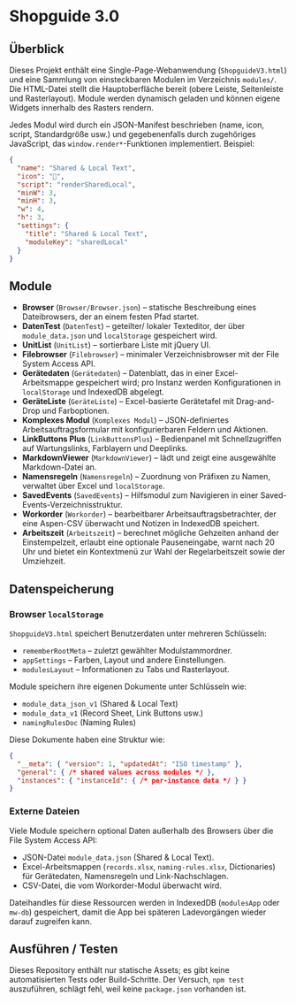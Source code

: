 # Shopguide 3.0

## Überblick

Dieses Projekt enthält eine Single-Page-Webanwendung (`ShopguideV3.html`) und eine Sammlung von einsteckbaren Modulen im Verzeichnis `modules/`. Die HTML-Datei stellt die Hauptoberfläche bereit (obere Leiste, Seitenleiste und Rasterlayout). Module werden dynamisch geladen und können eigene Widgets innerhalb des Rasters rendern.

Jedes Modul wird durch ein JSON-Manifest beschrieben (name, icon, script, Standardgröße usw.) und gegebenenfalls durch zugehöriges JavaScript, das `window.render*`-Funktionen implementiert. Beispiel:

```json
{
  "name": "Shared & Local Text",
  "icon": "📝",
  "script": "renderSharedLocal",
  "minW": 3,
  "minH": 3,
  "w": 4,
  "h": 3,
  "settings": {
    "title": "Shared & Local Text",
    "moduleKey": "sharedLocal"
  }
}
```

## Module

- **Browser** (`Browser/Browser.json`) – statische Beschreibung eines Dateibrowsers, der an einem festen Pfad startet.
- **DatenTest** (`DatenTest`) – geteilter/ lokaler Texteditor, der über `module_data.json` und `localStorage` gespeichert wird.
- **UnitList** (`UnitList`) – sortierbare Liste mit jQuery UI.
- **Filebrowser** (`Filebrowser`) – minimaler Verzeichnisbrowser mit der File System Access API.
- **Gerätedaten** (`Gerätedaten`) – Datenblatt, das in einer Excel-Arbeitsmappe gespeichert wird; pro Instanz werden Konfigurationen in `localStorage` und IndexedDB abgelegt.
- **GeräteListe** (`GeräteListe`) – Excel-basierte Gerätetafel mit Drag-and-Drop und Farboptionen.
- **Komplexes Modul** (`Komplexes Modul`) – JSON-definiertes Arbeitsauftragsformular mit konfigurierbaren Feldern und Aktionen.
- **LinkButtons Plus** (`LinkButtonsPlus`) – Bedienpanel mit Schnellzugriffen auf Wartungslinks, Farblayern und Deeplinks.
- **MarkdownViewer** (`MarkdownViewer`) – lädt und zeigt eine ausgewählte Markdown-Datei an.
- **Namensregeln** (`Namensregeln`) – Zuordnung von Präfixen zu Namen, verwaltet über Excel und `localStorage`.
- **SavedEvents** (`SavedEvents`) – Hilfsmodul zum Navigieren in einer Saved-Events-Verzeichnisstruktur.
- **Workorder** (`Workorder`) – bearbeitbarer Arbeitsauftragsbetrachter, der eine Aspen-CSV überwacht und Notizen in IndexedDB speichert.
- **Arbeitszeit** (`Arbeitszeit`) – berechnet mögliche Gehzeiten anhand der Einstempelzeit, erlaubt eine optionale Pauseneingabe, warnt nach 20 Uhr und bietet ein Kontextmenü zur Wahl der Regelarbeitszeit sowie der Umziehzeit.

## Datenspeicherung

### Browser `localStorage`

`ShopguideV3.html` speichert Benutzerdaten unter mehreren Schlüsseln:

- `rememberRootMeta` – zuletzt gewählter Modulstammordner.
- `appSettings` – Farben, Layout und andere Einstellungen.
- `modulesLayout` – Informationen zu Tabs und Rasterlayout.

Module speichern ihre eigenen Dokumente unter Schlüsseln wie:

- `module_data_json_v1` (Shared & Local Text)
- `module_data_v1` (Record Sheet, Link Buttons usw.)
- `namingRulesDoc` (Naming Rules)

Diese Dokumente haben eine Struktur wie:

```json
{
  "__meta": { "version": 1, "updatedAt": "ISO timestamp" },
  "general": { /* shared values across modules */ },
  "instances": { "instanceId": { /* per-instance data */ } }
}
```

### Externe Dateien

Viele Module speichern optional Daten außerhalb des Browsers über die File System Access API:

- JSON-Datei `module_data.json` (Shared & Local Text).
- Excel-Arbeitsmappen (`records.xlsx`, `naming-rules.xlsx`, Dictionaries) für Gerätedaten, Namensregeln und Link-Nachschlagen.
- CSV-Datei, die vom Workorder-Modul überwacht wird.

Dateihandles für diese Ressourcen werden in IndexedDB (`modulesApp` oder `mw-db`) gespeichert, damit die App bei späteren Ladevorgängen wieder darauf zugreifen kann.

## Ausführen / Testen

Dieses Repository enthält nur statische Assets; es gibt keine automatisierten Tests oder Build-Schritte. Der Versuch, `npm test` auszuführen, schlägt fehl, weil keine `package.json` vorhanden ist.
